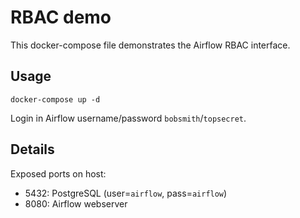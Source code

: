 # RBAC demo

This docker-compose file demonstrates the Airflow RBAC interface.

## Usage

```
docker-compose up -d
```

Login in Airflow username/password `bobsmith`/`topsecret`.

## Details

Exposed ports on host:
- 5432: PostgreSQL (user=`airflow`, pass=`airflow`)
- 8080: Airflow webserver
